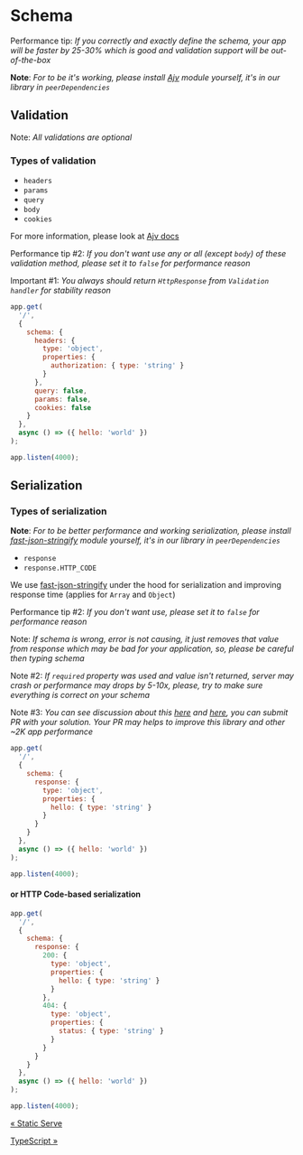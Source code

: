 # Schema

Performance tip: _If you correctly and exactly define the schema, your app will be faster by 25-30% which is good and validation support will be out-of-the-box_

**Note**: _For to be it's working, please install [Ajv](http://ajv.js.org) module yourself, it's in our library in `peerDependencies`_

## Validation

Note: _All validations are optional_

### Types of validation

- `headers`
- `params`
- `query`
- `body`
- `cookies`

For more information, please look at [Ajv docs](http://ajv.js.org)

Performance tip #2: _If you don't want use any or all (except `body`) of these validation method, please set it to `false` for performance reason_

Important #1: _You always should return `HttpResponse` from `Validation handler` for stability reason_

```js
app.get(
  '/',
  {
    schema: {
      headers: {
        type: 'object',
        properties: {
          authorization: { type: 'string' }
        }
      },
      query: false,
      params: false,
      cookies: false
    }
  },
  async () => ({ hello: 'world' })
);

app.listen(4000);
```

## Serialization

### Types of serialization

**Note**: _For to be better performance and working serialization, please install [fast-json-stringify](https://github.com/fastify/fast-json-stringify) module yourself, it's in our library in `peerDependencies`_

- `response`
- `response.HTTP_CODE`

We use [fast-json-stringify](https://github.com/fastify/fast-json-stringify) under the hood for serialization and improving response time (applies for `Array` and `Object`)

Performance tip #2: _If you don't want use, please set it to `false` for performance reason_

Note: _If schema is wrong, error is not causing, it just removes that value from response which may be bad for your application, so, please be careful then typing schema_

Note #2: _If `required` property was used and value isn't returned, server may crash or performance may drops by 5-10x, please, try to make sure everything is correct on your schema_

Note #3: _You can see discussion about this [here](https://github.com/fastify/fast-json-stringify/issues/169) and [here](https://github.com/fastify/fast-json-stringify/pull/172), you can submit PR with your solution. Your PR may helps to improve this library and other ~2K app performance_

```js
app.get(
  '/',
  {
    schema: {
      response: {
        type: 'object',
        properties: {
          hello: { type: 'string' }
        }
      }
    }
  },
  async () => ({ hello: 'world' })
);

app.listen(4000);
```

#### or HTTP Code-based serialization

```js
app.get(
  '/',
  {
    schema: {
      response: {
        200: {
          type: 'object',
          properties: {
            hello: { type: 'string' }
          }
        },
        404: {
          type: 'object',
          properties: {
            status: { type: 'string' }
          }
        }
      }
    }
  },
  async () => ({ hello: 'world' })
);

app.listen(4000);
```

[&laquo; Static Serve](./static-serve.md)

[TypeScript &raquo;](./typescript.md)
